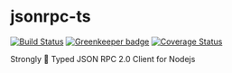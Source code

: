 # jsonrpc-ts
[![Build Status](https://travis-ci.org/shekohex/jsonrpc-ts.svg?branch=master)](https://travis-ci.org/shekohex/jsonrpc-ts) [![Greenkeeper badge](https://badges.greenkeeper.io/shekohex/jsonrpc-ts.svg)](https://greenkeeper.io/)
[![Coverage Status](https://coveralls.io/repos/github/shekohex/jsonrpc-ts/badge.svg?branch=master)](https://coveralls.io/github/shekohex/jsonrpc-ts?branch=master)

Strongly 💪 Typed JSON RPC 2.0 Client for Nodejs
